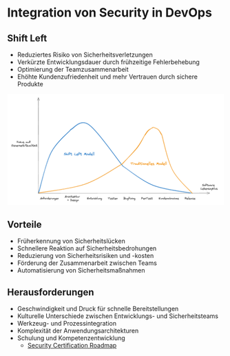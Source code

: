 # Integration von Security in DevOps

## Shift Left
- Reduziertes Risiko von Sicherheitsverletzungen
- Verkürzte Entwicklungsdauer durch frühzeitige Fehlerbehebung
- Optimierung der Teamzusammenarbeit
- Ehöhte Kundenzufriedenheit und mehr Vertrauen durch sichere Produkte

![Shift Left Security](./../99_assets/images/shiftLeftSecurity.png)

## Vorteile
- Früherkennung von Sicherheitslücken
- Schnellere Reaktion auf Sicherheitsbedrohungen
- Reduzierung von Sicherheitsrisiken und -kosten
- Förderung der Zusammenarbeit zwischen Teams
- Automatisierung von Sicherheitsmaßnahmen

## Herausforderungen
- Geschwindigkeit und Druck für schnelle Bereitstellungen
- Kulturelle Unterschiede zwischen Entwicklungs- und Sicherheitsteams
- Werkzeug- und Prozessintegration
- Komplexität der Anwendungsarchitekturen
- Schulung und Kompetenzentwicklung
    - [Security Certification Roadmap](https://pauljerimy.com/security-certification-roadmap/)
